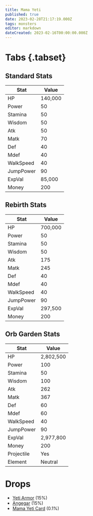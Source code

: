 ```yaml
---
title: Mama Yeti
published: true
date: 2023-02-28T21:17:19.000Z
tags: monsters
editor: markdown
dateCreated: 2023-02-16T00:00:00.000Z
---
```


# Tabs {.tabset}

## Standard Stats

|Stat|Value|
|-|-|
|HP|140,000|
|Power|50|
|Stamina|50|
|Wisdom|50|
|Atk|50|
|Matk|70|
|Def|40|
|Mdef|40|
|WalkSpeed|40|
|JumpPower|90|
|ExpVal|85,000|
|Money|200|
## Rebirth Stats

|Stat|Value|
|-|-|
|HP|700,000|
|Power|50|
|Stamina|50|
|Wisdom|50|
|Atk|175|
|Matk|245|
|Def|40|
|Mdef|40|
|WalkSpeed|40|
|JumpPower|90|
|ExpVal|297,500|
|Money|200|
## Orb Garden Stats

|Stat|Value|
|-|-|
|HP|2,802,500|
|Power|100|
|Stamina|50|
|Wisdom|100|
|Atk|262|
|Matk|367|
|Def|60|
|Mdef|60|
|WalkSpeed|40|
|JumpPower|90|
|ExpVal|2,977,800|
|Money|200|
|Projectile|Yes|
|Element|Neutral|

# Drops
 * [Yeti Armor](/items/yeti-armor) (15%)
 * [Angegar](/items/angegar) (15%)
 * [Mama Yeti Card](/items/mama-yeti-card) (0.1%)
